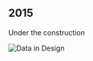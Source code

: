 ## 2015

Under the construction

![Data in Design](https://namjulee.github.io/njs-lab-public/project/2015-demo-development/2015-demo-development.jpg)